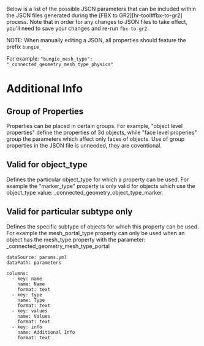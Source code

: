Below is a list of the possible JSON parameters that can be included within the JSON files generated during the [FBX to GR2][hr-tool#fbx-to-gr2] process. Note that in order for any changes to JSON files to take effect, you'll need to save your changes and re-run `fbx-to-gr2`.

NOTE: When manually editing a JSON, all properties should feature the prefix `bungie_`

For example: `"bungie_mesh_type": "_connected_geometry_mesh_type_physics"`

# Additional Info

## Group of Properties

Properties can be placed in certain groups. For example, "object level properties" define the properties of 3d objects, while "face level properies" group the parameters which affect only faces of objects. Use of group properties in the JSON file is unneeded, they are coventional.

## Valid for object_type

Defines the particular object_type for which a property can be used. For example the "marker_type" property is only valid for objects which use the object_type value: _connected_geometry_object_type_marker.

## Valid for particular subtype only

Defines the specific subtype of objects for which this property can be used. For example the mesh_portal_type property can only be used when an object has the mesh_type property with the parameter: _connected_geometry_mesh_type_portal

```.table
dataSource: params.yml
dataPath: parameters

columns:
  - key: name
    name: Name
    format: text
  - key: type
    name: Type
    format: text
  - key: values
    name: Values
    format: text
  - key: info
    name: Additional Info
    format: text
```
